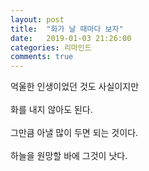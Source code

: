 ```yaml
---
layout: post
title:  "화가 날 때마다 보자"
date:   2019-01-03 21:26:00
categories: 리마인드
comments: true
---
```




억울한 인생이었던 것도 사실이지만 
<br><br>
화를 내지 않아도 된다.
<br><br>
그만큼 아낼 많이 두면 되는 것이다. 
<br><br>
하늘을 원망할 바에 그것이 낫다.
